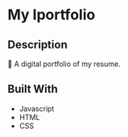 # My Iportfolio

## Description
💜 A digital portfolio of my resume.

## Built With
- Javascript
- HTML
- CSS

